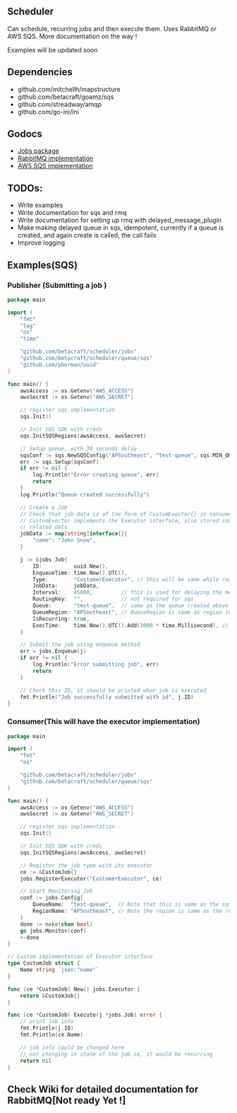 ## Scheduler

Can schedule, recurring jobs and then execute them. Uses RabbitMQ or AWS SQS. More documentation on the way !

Examples will be updated soon

## Dependencies
* github.com/mitchellh/mapstructure
* github.com/betacraft/goamz/sqs
* github.com/streadway/amqp
* github.com/go-ini/ini

## Godocs
* [Jobs package](https://godoc.org/github.com/betacraft/scheduler/jobs)
* [RabbitMQ implementation](https://godoc.org/github.com/betacraft/scheduler/queue/rmq)
* [AWS SQS implementation](https://godoc.org/github.com/betacraft/scheduler/queue/sqs)

## TODOs:
* Write examples
* Write documentation for sqs and rmq
* Write documentation for setting up rmq with delayed_message_plugin
* Make making delayed queue in sqs, idempotent, currently if a queue is created, and again create is called, the call fails
* Improve logging

## Examples(SQS)

### Publisher (Submitting a job )
```Go
package main

import (
	"fmt"
	"log"
	"os"
	"time"

	"github.com/betacraft/scheduler/jobs"
	"github.com/betacraft/scheduler/queue/sqs"
	"github.com/pborman/uuid"
)

func main() {
	awsAccess := os.Getenv("AWS_ACCESS")
	awsSecret := os.Getenv("AWS_SECRET")

	// register sqs implementation
	sqs.Init()

	// Init SQS SDK with creds
	sqs.InitSQSRegions(awsAccess, awsSecret)

	// Setup queue, with 30 seconds delay
	sqsConf := sqs.NewSQSConfig("APSoutheast", "test-queue", sqs.MIN_QUEUE_DELAY)
	err := sqs.Setup(sqsConf)
	if err != nil {
		log.Println("Error creating queue", err)
		return
	}
	log.Println("Queue created successfully")

	// Create a Job
	// Check that job data is of the form of CustomExector{} in consumer
	// CustomExector implements the Executor interface, also stored some job
	// related data
	jobData := map[string]interface{}{
		"name": "John Snow",
	}

	j := &jobs.Job{
		ID:          uuid.New(),
		EnqueueTime: time.Now().UTC(),
		Type:        "CustomerExecutor", // this will be same while registering
		JobData:     jobData,
		Interval:    45000,         // this is used for delaying the message in queue as well as the execution time is set in accordance
		RoutingKey:  "",            // not required for sqs
		Queue:       "test-queue",  // same as the queue created above
		QueueRegion: "APSoutheast", // QueueRegion is same as region in Setup(), not required if rmq
		IsRecurring: true,
		ExecTime:    time.Now().UTC().Add(3000 * time.Millisecond), // Setting the exectution time for forst submission, will be set by interval from next time onwards
	}

	// Submit the job using enqueue method
	err = jobs.Enqueue(j)
	if err != nil {
		log.Println("Error submitting job", err)
		return
	}

	// Check this ID, it should be printed when job is executed
	fmt.Println("Job successfully submitted with id", j.ID)
}
```

### Consumer(This will have the executor implementation)
```Go
package main

import (
	"fmt"
	"os"

	"github.com/betacraft/scheduler/jobs"
	"github.com/betacraft/scheduler/queue/sqs"
)

func main() {
	awsAccess := os.Getenv("AWS_ACCESS")
	awsSecret := os.Getenv("AWS_SECRET")

	// register sqs implementation
	sqs.Init()

	// Init SQS SDK with creds
	sqs.InitSQSRegions(awsAccess, awsSecret)

	// Register the job type with its executor
	ce := &CustomJob{}
	jobs.RegisterExecutor("CustomerExecutor", ce)

	// Start Monitoring Job
	conf := jobs.Config{
		QueueName:  "test-queue",  // Note that this is same as the sqs_publisher example
		RegionName: "APSoutheast", // Note the region is same as the region in the Setup() call in sqs_publisher example
	}
	done := make(chan bool)
	go jobs.Monitor(conf)
	<-done
}

// Custom implementation of Executor interface
type CustomJob struct {
	Name string `json:"name"`
}

func (ce *CustomJob) New() jobs.Executor {
	return &CustomJob{}
}

func (ce *CustomJob) Execute(j *jobs.Job) error {
	// print job info
	fmt.Println(j.ID)
	fmt.Println(ce.Name)

	// job info could be changed here
	// not changing in state of the job so, it would be recurring
	return nil
}
```

## Check Wiki for detailed documentation for RabbitMQ[Not ready Yet !]
